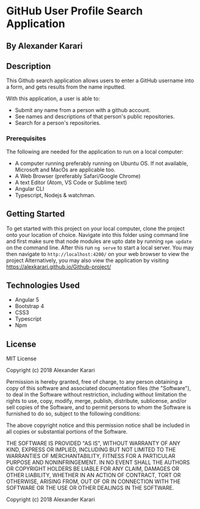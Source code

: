 # GitHub User Profile Search Application

## By Alexander Karari

## Description
This Github search application allows users to enter a GitHub username into a form, and gets results from the name inputted.   

 With this application, a user is able to:
* Submit any name from a person with a github account.
* See names and descriptions of that person's public repositories.
* Search for a person's repositories.

### Prerequisites

The following are needed for the application to run on a local computer:

* A computer running preferably running on Ubuntu OS. If not available, Microsoft and MacOs are applicable too.
* A Web Browser (preferably Safari/Google Chrome)
* A text  Editor (Atom, VS Code or Sublime text)
* Angular CLI
* Typescript, Nodejs & watchman.

## Getting Started

To get started with this project on your local computer, clone the project onto your location of choice. Navigate into this folder using command line and first make sure that node modules are upto date by running `npm update` on the command line. After this run `ng serve` to start a local server. You may then navigate to `http://localhost:4200/` on your web browser to view the project Alternatively, you may also view the application by visiting https://alexkarari.github.io/Github-project/

## Technologies Used

* Angular 5
* Bootstrap 4
* CSS3
* Typescript
* Npm


## License

MIT License

Copyright (c) 2018 Alexander Karari

Permission is hereby granted, free of charge, to any person obtaining a copy of this software and associated documentation files (the "Software"), to deal in the Software without restriction, including without limitation the rights to use, copy, modify, merge, publish, distribute, sublicense, and/or sell copies of the Software, and to permit persons to whom the Software is furnished to do so, subject to the following conditions:

The above copyright notice and this permission notice shall be included in all copies or substantial portions of the Software.

THE SOFTWARE IS PROVIDED "AS IS", WITHOUT WARRANTY OF ANY KIND, EXPRESS OR IMPLIED, INCLUDING BUT NOT LIMITED TO THE WARRANTIES OF MERCHANTABILITY, FITNESS FOR A PARTICULAR PURPOSE AND NONINFRINGEMENT. IN NO EVENT SHALL THE AUTHORS OR COPYRIGHT HOLDERS BE LIABLE FOR ANY CLAIM, DAMAGES OR OTHER LIABILITY, WHETHER IN AN ACTION OF CONTRACT, TORT OR OTHERWISE, ARISING FROM, OUT OF OR IN CONNECTION WITH THE SOFTWARE OR THE USE OR OTHER DEALINGS IN THE SOFTWARE. 

Copyright (c) 2018 Alexander Karari

